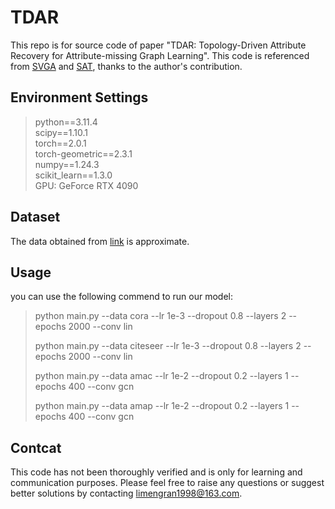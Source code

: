 # TDAR
This repo is for source code of paper "TDAR: Topology-Driven Attribute Recovery for Attribute-missing Graph Learning". This code is referenced from [SVGA](https://github.com/snudatalab/SVGA) and [SAT](https://github.com/xuChenSJTU/SAT-master-online), thanks to the author's contribution.

## Environment Settings
> python==3.11.4 \
> scipy==1.10.1 \
> torch==2.0.1 \
> torch-geometric==2.3.1 \
> numpy==1.24.3 \
> scikit_learn==1.3.0 \
GPU: GeForce RTX 4090 
## Dataset
The data obtained from [link](https://github.com/xuChenSJTU/SAT-master-online) is approximate.


## Usage
you can use the following commend to run our model: 
> python main.py --data cora --lr 1e-3 --dropout 0.8 --layers 2 --epochs 2000 --conv lin
> 
> python main.py --data citeseer --lr 1e-3 --dropout 0.8 --layers 2 --epochs 2000 --conv lin
> 
> python main.py --data amac --lr 1e-2 --dropout 0.2 --layers 1 --epochs 400 --conv gcn
> 
> python main.py --data amap --lr 1e-2 --dropout 0.2 --layers 1 --epochs 400 --conv gcn


## Contcat
This code has not been thoroughly verified and is only for learning and communication purposes. Please feel free to raise any questions or suggest better solutions by contacting limengran1998@163.com.
